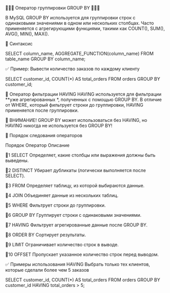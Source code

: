 🔸🔸🔸 Оператор группировки GROUP BY 🔸🔸🔸

В MySQL GROUP BY используется для группировки строк с одинаковыми значениями в одном или нескольких столбцах. Часто применяется с агрегирующими функциями, такими как COUNT(), SUM(), AVG(), MIN(), MAX().

📌 Синтаксис

SELECT column_name, AGGREGATE_FUNCTION(column_name)
FROM table_name
GROUP BY column_name;

✅ Пример:
Вывести количество заказов по каждому клиенту

SELECT customer_id, COUNT(*) AS total_orders
FROM orders
GROUP BY customer_id;

📌 Оператор фильтрации HAVING
HAVING используется для фильтрации **уже агрегированных *, полученных с помощью GROUP BY. В отличие от WHERE, который фильтрует строки до группировки, HAVING применяется после группировки.

📌 ВНИМАНИЕ! GROUP BY может использоваться без HAVING, но HAVING никогда не используется без GROUP BY!

📌 Порядок следования операторов

Порядок	Оператор	Описание

🔸1	SELECT	Определяет, какие столбцы или выражения должны быть выведены.

🔸2	DISTINCT	Убирает дубликаты (логически выполняется после SELECT).

🔸3	FROM	Определяет таблицу, из которой выбираются данные.

🔸4	JOIN	Объединяет данные из нескольких таблиц.

🔸5	WHERE	Фильтрует строки до группировки.

🔸6	GROUP BY	Группирует строки с одинаковыми значениями.

🔸7	HAVING	Фильтрует агрегированные данные после GROUP BY.

🔸8	ORDER BY	Сортирует результаты.

🔸9	LIMIT	Ограничивает количество строк в выводе.

🔸10	OFFSET	Пропускает указанное количество строк перед выводом.

✅ Примеры использования HAVING
Выбрать только тех клиентов, которые сделали более чем 5 заказов

SELECT 
    customer_id, COUNT(*) AS total_orders
FROM 
    orders
GROUP BY customer_id
HAVING total_orders > 5;
